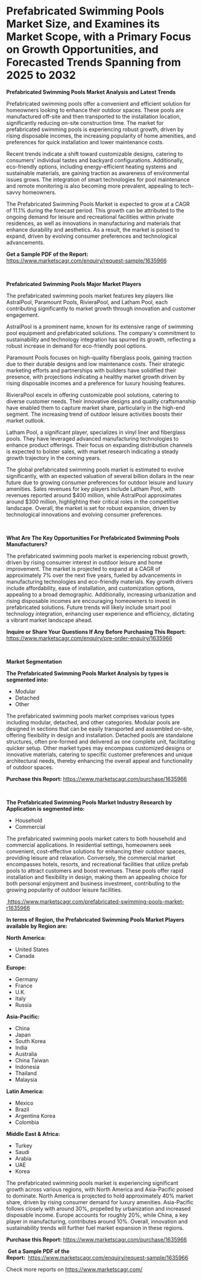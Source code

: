 <p><h1>Prefabricated Swimming Pools Market Size, and Examines its Market Scope, with a Primary Focus on Growth Opportunities, and Forecasted Trends Spanning from 2025 to 2032</h1></p><p><strong>Prefabricated Swimming Pools Market Analysis and Latest Trends</strong></p>
<p><p>Prefabricated swimming pools offer a convenient and efficient solution for homeowners looking to enhance their outdoor spaces. These pools are manufactured off-site and then transported to the installation location, significantly reducing on-site construction time. The market for prefabricated swimming pools is experiencing robust growth, driven by rising disposable incomes, the increasing popularity of home amenities, and preferences for quick installation and lower maintenance costs.</p><p>Recent trends indicate a shift toward customizable designs, catering to consumers' individual tastes and backyard configurations. Additionally, eco-friendly options, including energy-efficient heating systems and sustainable materials, are gaining traction as awareness of environmental issues grows. The integration of smart technologies for pool maintenance and remote monitoring is also becoming more prevalent, appealing to tech-savvy homeowners.</p><p>The Prefabricated Swimming Pools Market is expected to grow at a CAGR of 11.1% during the forecast period. This growth can be attributed to the ongoing demand for leisure and recreational facilities within private residences, as well as innovations in manufacturing and materials that enhance durability and aesthetics. As a result, the market is poised to expand, driven by evolving consumer preferences and technological advancements.</p></p>
<p><strong>Get a Sample PDF of the Report:&nbsp;</strong> <a href="https://www.marketscagr.com/enquiry/request-sample/1635966?utm_campaign=1911&utm_medium=2&utm_source=Github&utm_content=ia&utm_term=06022025&utm_id=prefabricated-swimming-pools">https://www.marketscagr.com/enquiry/request-sample/1635966</a></p>
<p>&nbsp;</p>
<p><strong>Prefabricated Swimming Pools Major Market Players</strong></p>
<p><p>The prefabricated swimming pools market features key players like AstralPool, Paramount Pools, RivieraPool, and Latham Pool, each contributing significantly to market growth through innovation and customer engagement.</p><p>AstralPool is a prominent name, known for its extensive range of swimming pool equipment and prefabricated solutions. The company's commitment to sustainability and technology integration has spurred its growth, reflecting a robust increase in demand for eco-friendly pool options. </p><p>Paramount Pools focuses on high-quality fiberglass pools, gaining traction due to their durable designs and low maintenance costs. Their strategic marketing efforts and partnerships with builders have solidified their presence, with projections indicating a healthy market growth driven by rising disposable incomes and a preference for luxury housing features.</p><p>RivieraPool excels in offering customizable pool solutions, catering to diverse customer needs. Their innovative designs and quality craftsmanship have enabled them to capture market share, particularly in the high-end segment. The increasing trend of outdoor leisure activities boosts their market outlook.</p><p>Latham Pool, a significant player, specializes in vinyl liner and fiberglass pools. They have leveraged advanced manufacturing technologies to enhance product offerings. Their focus on expanding distribution channels is expected to bolster sales, with market research indicating a steady growth trajectory in the coming years.</p><p>The global prefabricated swimming pools market is estimated to evolve significantly, with an expected valuation of several billion dollars in the near future due to growing consumer preferences for outdoor leisure and luxury amenities. Sales revenues for key players include Latham Pool, with revenues reported around $400 million, while AstralPool approximates around $300 million, highlighting their critical roles in the competitive landscape. Overall, the market is set for robust expansion, driven by technological innovations and evolving consumer preferences.</p></p>
<p>&nbsp;</p>
<p><strong>What Are The Key Opportunities For Prefabricated Swimming Pools Manufacturers?</strong></p>
<p><p>The prefabricated swimming pools market is experiencing robust growth, driven by rising consumer interest in outdoor leisure and home improvement. The market is projected to expand at a CAGR of approximately 7% over the next five years, fueled by advancements in manufacturing technologies and eco-friendly materials. Key growth drivers include affordability, ease of installation, and customization options, appealing to a broad demographic. Additionally, increasing urbanization and rising disposable incomes are encouraging homeowners to invest in prefabricated solutions. Future trends will likely include smart pool technology integration, enhancing user experience and efficiency, dictating a vibrant market landscape ahead.</p></p>
<p><strong>Inquire or Share Your Questions If Any Before Purchasing This Report:</strong> <a href="https://www.marketscagr.com/enquiry/pre-order-enquiry/1635966?utm_campaign=1911&utm_medium=2&utm_source=Github&utm_content=ia&utm_term=06022025&utm_id=prefabricated-swimming-pools">https://www.marketscagr.com/enquiry/pre-order-enquiry/1635966</a></p>
<p>&nbsp;</p>
<p><strong>Market Segmentation</strong></p>
<p><strong>The Prefabricated Swimming Pools Market Analysis by types is segmented into:</strong></p>
<p><ul><li>Modular</li><li>Detached</li><li>Other</li></ul></p>
<p><p>The prefabricated swimming pools market comprises various types including modular, detached, and other categories. Modular pools are designed in sections that can be easily transported and assembled on-site, offering flexibility in design and installation. Detached pools are standalone structures, often pre-formed and delivered as one complete unit, facilitating quicker setup. Other market types may encompass customized designs or innovative materials, catering to specific customer preferences and unique architectural needs, thereby enhancing the overall appeal and functionality of outdoor spaces.</p></p>
<p><strong>Purchase this Report:&nbsp;</strong><a href="https://www.marketscagr.com/purchase/1635966?utm_campaign=1911&utm_medium=2&utm_source=Github&utm_content=ia&utm_term=06022025&utm_id=prefabricated-swimming-pools">https://www.marketscagr.com/purchase/1635966</a></p>
<p>&nbsp;</p>
<p><strong>The Prefabricated Swimming Pools Market Industry Research by Application is segmented into:</strong></p>
<p><ul><li>Household</li><li>Commercial</li></ul></p>
<p><p>The prefabricated swimming pools market caters to both household and commercial applications. In residential settings, homeowners seek convenient, cost-effective solutions for enhancing their outdoor spaces, providing leisure and relaxation. Conversely, the commercial market encompasses hotels, resorts, and recreational facilities that utilize prefab pools to attract customers and boost revenues. These pools offer rapid installation and flexibility in design, making them an appealing choice for both personal enjoyment and business investment, contributing to the growing popularity of outdoor leisure facilities.</p></p>
<p><a href="https://www.marketscagr.com/prefabricated-swimming-pools-market-r1635966?utm_campaign=1911&utm_medium=2&utm_source=Github&utm_content=ia&utm_term=06022025&utm_id=prefabricated-swimming-pools">&nbsp;https://www.marketscagr.com/prefabricated-swimming-pools-market-r1635966</a></p>
<p><strong>In terms of Region, the Prefabricated Swimming Pools Market Players available by Region are:</strong></p>
<p>
    <p> <strong> North America: </strong>
        <ul>
            <li>United States</li>
            <li>Canada</li>
        </ul>
        </p> 
    <p> <strong> Europe: </strong>
        <ul>
            <li>Germany</li>
            <li>France</li>
            <li>U.K.</li>
            <li>Italy</li>
            <li>Russia</li>
        </ul>
        </p> 
    <p> <strong> Asia-Pacific: </strong>
        <ul>
            <li>China</li>
            <li>Japan</li>
            <li>South Korea</li>
            <li>India</li>
            <li>Australia</li>
            <li>China Taiwan</li>
            <li>Indonesia</li>
            <li>Thailand</li>
            <li>Malaysia</li>
        </ul>
        </p> 
    <p> <strong> Latin America: </strong>
        <ul>
            <li>Mexico</li>
            <li>Brazil</li>
            <li>Argentina Korea</li>
            <li>Colombia</li>
        </ul>
        </p> 
    <p> <strong> Middle East & Africa: </strong>
        <ul>
            <li>Turkey</li>
            <li>Saudi</li>
            <li>Arabia</li>
            <li>UAE</li>
            <li>Korea</li>
        </ul>
    </p>
    </p>
<p><p>The prefabricated swimming pools market is experiencing significant growth across various regions, with North America and Asia-Pacific poised to dominate. North America is projected to hold approximately 40% market share, driven by rising consumer demand for luxury amenities. Asia-Pacific follows closely with around 30%, propelled by urbanization and increased disposable income. Europe accounts for roughly 20%, while China, a key player in manufacturing, contributes around 10%. Overall, innovation and sustainability trends will further fuel market expansion in these regions.</p></p>
<p><strong>Purchase this Report: </strong><a href="https://www.marketscagr.com/purchase/1635966?utm_campaign=1911&utm_medium=2&utm_source=Github&utm_content=ia&utm_term=06022025&utm_id=prefabricated-swimming-pools">https://www.marketscagr.com/purchase/1635966</a></p>
<p>&nbsp;<strong>Get a Sample PDF of the Report:&nbsp;&nbsp;</strong><a href="https://www.marketscagr.com/enquiry/request-sample/1635966?utm_campaign=1911&utm_medium=2&utm_source=Github&utm_content=ia&utm_term=06022025&utm_id=prefabricated-swimming-pools">https://www.marketscagr.com/enquiry/request-sample/1635966</a></p>
<p><strong></strong></p>
<p>Check more reports on <a href="https://www.marketscagr.com/?utm_campaign=1911&utm_medium=2&utm_source=Github&utm_content=ia&utm_term=06022025&utm_id=prefabricated-swimming-pools">https://www.marketscagr.com/</a></p>